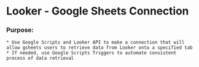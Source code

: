 # Looker - Google Sheets Connection 


### Purpose: 
	* Use Google Scripts and Looker API to make a connection that will allow gsheets users to retrieve data from Looker onto a specified tab 
	* If needed, use Google Scripts Triggers to automate consistent process of data retrieval 